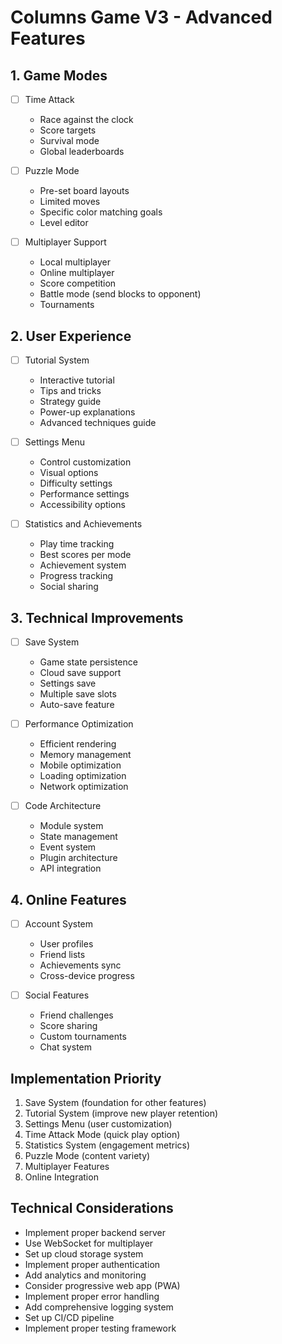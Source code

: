 # Columns Game V3 - Advanced Features

## 1. Game Modes
- [ ] Time Attack
  - Race against the clock
  - Score targets
  - Survival mode
  - Global leaderboards

- [ ] Puzzle Mode
  - Pre-set board layouts
  - Limited moves
  - Specific color matching goals
  - Level editor

- [ ] Multiplayer Support
  - Local multiplayer
  - Online multiplayer
  - Score competition
  - Battle mode (send blocks to opponent)
  - Tournaments

## 2. User Experience
- [ ] Tutorial System
  - Interactive tutorial
  - Tips and tricks
  - Strategy guide
  - Power-up explanations
  - Advanced techniques guide

- [ ] Settings Menu
  - Control customization
  - Visual options
  - Difficulty settings
  - Performance settings
  - Accessibility options

- [ ] Statistics and Achievements
  - Play time tracking
  - Best scores per mode
  - Achievement system
  - Progress tracking
  - Social sharing

## 3. Technical Improvements
- [ ] Save System
  - Game state persistence
  - Cloud save support
  - Settings save
  - Multiple save slots
  - Auto-save feature

- [ ] Performance Optimization
  - Efficient rendering
  - Memory management
  - Mobile optimization
  - Loading optimization
  - Network optimization

- [ ] Code Architecture
  - Module system
  - State management
  - Event system
  - Plugin architecture
  - API integration

## 4. Online Features
- [ ] Account System
  - User profiles
  - Friend lists
  - Achievements sync
  - Cross-device progress

- [ ] Social Features
  - Friend challenges
  - Score sharing
  - Custom tournaments
  - Chat system

## Implementation Priority
1. Save System (foundation for other features)
2. Tutorial System (improve new player retention)
3. Settings Menu (user customization)
4. Time Attack Mode (quick play option)
5. Statistics System (engagement metrics)
6. Puzzle Mode (content variety)
7. Multiplayer Features
8. Online Integration

## Technical Considerations
- Implement proper backend server
- Use WebSocket for multiplayer
- Set up cloud storage system
- Implement proper authentication
- Add analytics and monitoring
- Consider progressive web app (PWA)
- Implement proper error handling
- Add comprehensive logging system
- Set up CI/CD pipeline
- Implement proper testing framework 